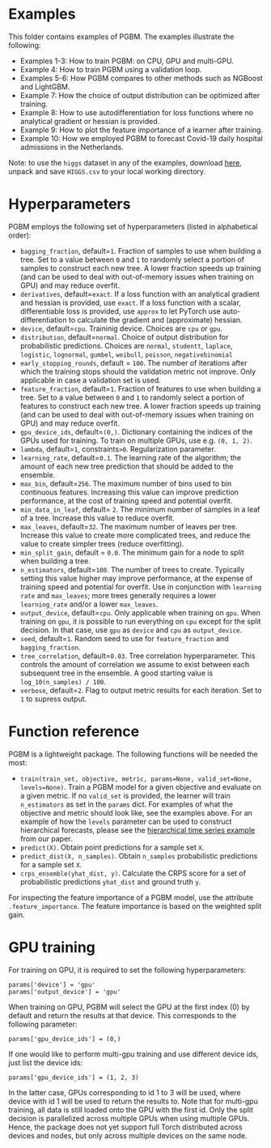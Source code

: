 # Examples #

This folder contains examples of PGBM. The examples illustrate the following:
* Examples 1-3: How to train PGBM: on CPU, GPU and multi-GPU.
* Example 4: How to train PGBM using a validation loop.
* Examples 5-6: How PGBM compares to other methods such as NGBoost and LightGBM.
* Example 7: How the choice of output distribution can be optimized after training.
* Example 8: How to use autodifferentiation for loss functions where no analytical gradient or hessian is provided.
* Example 9: How to plot the feature importance of a learner after training.
* Example 10: How we employed PGBM to forecast Covid-19 daily hospital admissions in the Netherlands.

Note: to use the `higgs` dataset in any of the examples, download [here](https://archive.ics.uci.edu/ml/datasets/HIGGS), unpack and save `HIGGS.csv` to your local working directory.

# Hyperparameters #
PGBM employs the following set of hyperparameters (listed in alphabetical order):
* `bagging_fraction`, default=`1`. Fraction of samples to use when building a tree. Set to a value between `0` and `1` to randomly select a portion of samples to construct each new tree. A lower fraction speeds up training (and can be used to deal with out-of-memory issues when training on GPU) and may reduce overfit.
* `derivatives`, default=`exact`. If a loss function with an analytical gradient and hessian is provided, use `exact`. If a loss function with a scalar, differentiable loss is provided, use `approx` to let PyTorch use auto-differentiation to calculate the gradient and (approximate) hessian.
* `device`, default=`cpu`. Traininig device. Choices are `cpu` or `gpu`.
* `distribution`, default=`normal`. Choice of output distribution for probabilistic predictions. Choices are `normal`, `studentt`, `laplace`, `logistic`, `lognormal`, `gumbel`, `weibull`, `poisson`, `negativebinomial`
* `early_stopping_rounds`, default = `100`. The number of iterations after which the training stops should the validation metric not improve. Only applicable in case a validation set is used.
* `feature_fraction`, default=`1`. Fraction of features to use when building a tree. Set to a value between `0` and `1` to randomly select a portion of features to construct each new tree. A lower fraction speeds up training (and can be used to deal with out-of-memory issues when training on GPU) and may reduce overfit.
* `gpu_device_ids`, default=`(0,)`. Dictionary containing the indices of the GPUs used for training. To train on multiple GPUs, use e.g. `(0, 1, 2)`.
* `lambda`, default=`1`, constraints`>0`. Regularization parameter. 
* `learning_rate`, default=`0.1`. The learning rate of the algorithm; the amount of each new tree prediction that should be added to the ensemble.
* `max_bin`, default=`256`. The maximum number of bins used to bin continuous features. Increasing this value can improve prediction performance, at the cost of training speed and potential overfit.
* `min_data_in_leaf`, default= `2`. The minimum number of samples in a leaf of a tree. Increase this value to reduce overfit.
* `max_leaves`, default=`32`. The maximum number of leaves per tree. Increase this value to create more complicated trees, and reduce the value to create simpler trees (reduce overfitting).
* `min_split_gain`, default = `0.0`. The minimum gain for a node to split when building a tree.
* `n_estimators`, default=`100`. The number of trees to create. Typically setting this value higher may improve performance, at the expense of training speed and potential for overfit. Use in conjunction with `learning rate` and `max_leaves`; more trees generally requires a lower `learning_rate` and/or a lower `max_leaves`.
* `output_device`, default=`cpu`. Only applicable when training on `gpu`. When training on `gpu`, it is possible to run everything on `cpu` except for the split decision. In that case, use `gpu` as `device` and `cpu` as `output_device`.
* `seed`, default=`1`. Random seed to use for `feature_fraction` and `bagging_fraction`.
* `tree_correlation`, default=`0.03`. Tree correlation hyperparameter. This controls the amount of correlation we assume to exist between each subsequent tree in the ensemble. A good starting value is `log_10(n_samples) / 100`.
* `verbose`, default=`2`. Flag to output metric results for each iteration. Set to `1` to supress output.

# Function reference #
PGBM is a lightweight package. The following functions will be needed the most:
* `train(train_set, objective, metric, params=None, valid_set=None, levels=None)`. Train a PGBM model for a given objective and evaluate on a given metric. If no `valid_set` is provided, the learner will train `n_estimators` as set in the `params` dict. For examples of what the objective and metric should look like, see the examples above. For an example of how the `levels` parameter can be used to construct hierarchical forecasts, please see the [hierarchical time series example](https://github.com/elephaint/pgbm/tree/main/paper/experiments/02_hierarchical_time_series) from our paper.
* `predict(X)`. Obtain point predictions for a sample set `X`.
* `predict_dist(X, n_samples)`. Obtain `n_samples` probabilistic predictions for a sample set `X`. 
* `crps_ensemble(yhat_dist, y)`. Calculate the CRPS score for a set of probabilistic predictions `yhat_dist` and ground truth `y`.

For inspecting the feature importance of a PGBM model, use the attribute `.feature_importance`. The feature importance is based on the weighted split gain.

# GPU training #
For training on GPU, it is required to set the following hyperparameters:
```
params['device'] = 'gpu'
params['output_device'] = 'gpu'
```
When training on GPU, PGBM will select the GPU at the first index (0) by default and return the results at that device. This corresponds to the following parameter:
```
params['gpu_device_ids'] = (0,)
```
If one would like to perform multi-gpu training and use different device ids, just list the device ids:
```
params['gpu_device_ids'] = (1, 2, 3)
```
In the latter case, GPUs corresponding to id 1 to 3 will be used, where device with id 1 will be used to return the results to. Note that for multi-gpu training, all data is still loaded onto the GPU with the first id. Only the split decision is parallelized across multiple GPUs when using multiple GPUs. Hence, the package does not yet support full Torch distributed across devices and nodes, but only across multiple devices on the same node.